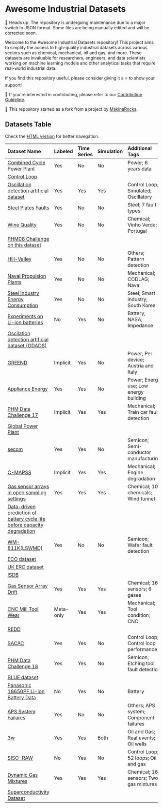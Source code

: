 # Awesome Industrial Datasets

🚧 Heads up: The repository is undergoing maintenance due to a major switch to JSON format. Some files are being manually edited and will be corrected soon.

Welcome to the Awesome Industrial Datasets repository! This project aims to simplify the access to high-quality industrial datasets across various sectors such as chemical, mechanical, oil and gas, and more. These datasets are invaluable for researchers, engineers, and data scientists working on machine learning models and other analytical tasks that require real-world industrial data.

If you find this repository useful, please consider giving it a ⭐ to show your support!

🤝 If you're interested in contributing, please refer to our [Contribution Guideline](contribution.md).

🌱 This repository started as a fork from a project by [MakinaRocks](https://github.com/makinarocks/awesome-industrial-machine-datasets).

## Datasets Table

Check the [HTML version](https://jonathanwvd.github.io/awesome-industrial-datasets/) for better navegation.

| Dataset Name                                                                                                                                                     | Labeled   | Time Series   | Simulation   | Additional Tags                        |
|:-----------------------------------------------------------------------------------------------------------------------------------------------------------------|:----------|:--------------|:-------------|:---------------------------------------|
| [Combined Cycle Power Plant](markdown/combined_cycle_power_plant.md)                                                                                             | Yes       | No            | No           | Power; 6 years data                    |
| [Control Loop](markdown/control_loop.md)                                                                                                                         |           |               |              |                                        |
| [Oscillation detection artificial dataset](markdown/oscillation_detection_artificial_dataset.md)                                                                 | Yes       | Yes           | Yes          | Control Loop; Simulated; Oscillatory   |
| [Steel Plates Faults](markdown/steel_plates_faults.md)                                                                                                           | Yes       | No            | No           | Steel; 7 fault types                   |
| [Wine Quality](markdown/wine_quality.md)                                                                                                                         | Yes       | No            | No           | Chemical; Vinho Verde; Portugal        |
| [PHM08 Challenge on this dataset](markdown/phm08_challenge_on_this_dataset.md)                                                                                   |           |               |              |                                        |
| [Hill-Valley](markdown/hill-valley.md)                                                                                                                           | Yes       | No            | No           | Others; Pattern detection              |
| [Naval Propulsion Plants](markdown/naval_propulsion_plants.md)                                                                                                   | Yes       | No            | No           | Mechanical; CODLAG; Naval              |
| [Steel Industry Energy Consumption](markdown/steel_industry_energy_consumption.md)                                                                               | Yes       | No            | No           | Steel; Smart industry; South Korea     |
| [Experiments on Li-ion batteries](markdown/experiments_on_li-ion_batteries.md)                                                                                   | No        | Yes           | No           | Battery; NASA; Impedance               |
| [Oscilation detection artificial dataset (ODADS)](markdown/oscilation_detection_artificial_dataset_(odads).md)                                                   |           |               |              |                                        |
| [GREEND](markdown/greend.md)                                                                                                                                     | Implicit  | Yes           | No           | Power; Per device; Austria and Italy   |
| [Appliance Energy](markdown/appliance_energy.md)                                                                                                                 | Yes       | Yes           | No           | Power; Energy use; Low energy building |
| [PHM Data Challenge 17](markdown/phm_data_challenge_17.md)                                                                                                       | Implicit  | Yes           | Yes          | Mechanical; Train car fault detection  |
| [Global Power Plant](markdown/global_power_plant.md)                                                                                                             |           |               |              |                                        |
| [secom](markdown/secom.md)                                                                                                                                       | Yes       | Yes           | No           | Semicon; Semi-conductor manufacturing  |
| [C-MAPSS](markdown/c-mapss.md)                                                                                                                                   | Implicit  | Yes           | Yes          | Mechanical; Engine degradation         |
| [Gas sensor arrays in open sampling settings](markdown/gas_sensor_arrays_in_open_sampling_settings.md)                                                           | Yes       | Yes           | Yes          | Chemical; 10 chemicals; Wind tunnel    |
| [Data-driven prediction of battery cycle life before capacity degradation](markdown/data-driven_prediction_of_battery_cycle_life_before_capacity_degradation.md) |           |               |              |                                        |
| [WM-811K(LSWMD)](markdown/wm-811k(lswmd).md)                                                                                                                     | Yes       | No            | No           | Semicon; Wafer fault detection         |
| [ECO dataset](markdown/eco_dataset.md)                                                                                                                           |           |               |              |                                        |
| [UK ERC dataset](markdown/uk_erc_dataset.md)                                                                                                                     |           |               |              |                                        |
| [ISDB](markdown/isdb.md)                                                                                                                                         |           |               |              |                                        |
| [Gas Sensor Array Drift](markdown/gas_sensor_array_drift.md)                                                                                                     | Yes       | Yes           | Yes          | Chemical; 16 sensors; 6 gases          |
| [CNC Mill Tool Wear](markdown/cnc_mill_tool_wear.md)                                                                                                             | Meta-only | Yes           | Yes          | Mechanical; Tool condition; CNC        |
| [REDD](markdown/redd.md)                                                                                                                                         |           |               |              |                                        |
| [SACAC](markdown/sacac.md)                                                                                                                                       | Yes       | Yes           | No           | Control Loop; Control loop performance |
| [PHM Data Challenge 18](markdown/phm_data_challenge_18.md)                                                                                                       | Yes       | Yes           | No           | Semicon; Etching tool fault detection  |
| [BLUE dataset](markdown/blue_dataset.md)                                                                                                                         |           |               |              |                                        |
| [Panasonic 18650PF Li-ion Battery Data](markdown/panasonic_18650pf_li-ion_battery_data.md)                                                                       | No        | Yes           | No           | Battery                                |
| [APS System Failures](markdown/aps_system_failures.md)                                                                                                           | Yes       | No            | No           | Others; APS system; Component failures |
| [3w](markdown/3w.md)                                                                                                                                             | Yes       | Yes           | Both         | Oil and Gas; Real events; Oil wells    |
| [SISO-RAW](markdown/siso-raw.md)                                                                                                                                 | No        | Yes           | No           | Control Loop; 52 loops; Oil and gas    |
| [Dynamic Gas Mixtures](markdown/dynamic_gas_mixtures.md)                                                                                                         | Yes       | Yes           | Yes          | Chemical; 16 sensors; Two gas mixtures |
| [Superconductivity Dataset](markdown/superconductivity_dataset.md)                                                                                               |           |               |              |                                        |



